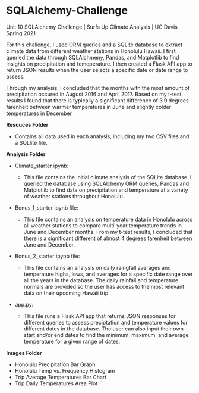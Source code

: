 # SQLAlchemy-Challenge
Unit 10 SQLAlchemy Challenge | Surfs Up Climate Analysis | UC Davis Spring 2021

For this challenge, I used ORM queries and a SQLite database to extract climate data from different weather stations in Honolulu Hawaii.
I first queried the data through SQLAlchmeny, Pandas, and Matplotlib to find insights on precipitation and temeperature. I then created a Flask API app to return JSON results when the user selects a specific date or date range to assess. 

Through my analysis, I concluded that the months with the most amount of precipitation occured in August 2016 and April 2017. Based on my t-test results I found that there is typically a significant difference of 3.9 degrees farenheit between warmer temperatures in June and slightly colder temperatures in December. 

**Resouces Folder**
- Contains all data used in each analysis, including my two CSV files and a SQLlite file.

**Analysis Folder**
- Climate_starter ipynb: 
  -  This file contains the initial climate analysis of the SQLite database. I queried the database using SQLAlchemy ORM queries, Pandas and Matplotlib to find data on precipitation and temperature at a variety of weather stations throughout Honolulu.

- Bonus_1_starter ipynb file:
  - This file contains an analysis on temperature data in Honolulu across all weather stations to compare multi-year temperature trends in June and December months. From my t-test results, I concluded that there is a significant different of almost 4 degrees farenheit between June and December.

- Bonus_2_starter ipynb file:
  - This file contains an analysis on daily raingfall averages and temperature highs, lows, and averages for a specific date range over all the years in the database. The daily rainfall and temperature normals are provided so the user has access to the most relevant data on their upcoming Hawaii trip.     

- app.py: 
  -  This file runs a Flask API app that returns JSON responses for different queries to assess preciptation and temperature values for different dates in the database. The user can also input their own start and/or end dates to find the minimum, maximum, and average temperature for a given range of dates.

**Images Folder**
- Honolulu Precipitation Bar Graph
- Honolulu Temp vs. Frequency Histogram
- Trip Average Temperatures Bar Chart
- Trip Daily Temperatures Area Plot
